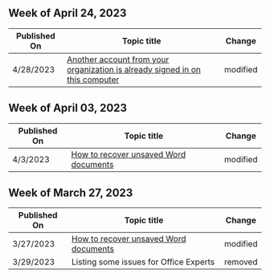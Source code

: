 <!-- This file is generated automatically each week. Changes made to this file will be overwritten.-->



## Week of April 24, 2023


| Published On |Topic title | Change |
|------|------------|--------|
| 4/28/2023 | [Another account from your organization is already signed in on this computer](/office/troubleshoot/activation/another-account-already-signed-in) | modified |


## Week of April 03, 2023


| Published On |Topic title | Change |
|------|------------|--------|
| 4/3/2023 | [How to recover unsaved Word documents](/office/troubleshoot/word/recover-lost-unsaved-corrupted-document) | modified |


## Week of March 27, 2023


| Published On |Topic title | Change |
|------|------------|--------|
| 3/27/2023 | [How to recover unsaved Word documents](/office/troubleshoot/word/recover-lost-unsaved-corrupted-document) | modified |
| 3/29/2023 | Listing some issues for Office Experts | removed |
